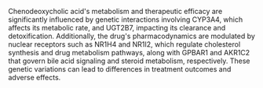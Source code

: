 Chenodeoxycholic acid's metabolism and therapeutic efficacy are significantly influenced by genetic interactions involving CYP3A4, which affects its metabolic rate, and UGT2B7, impacting its clearance and detoxification. Additionally, the drug's pharmacodynamics are modulated by nuclear receptors such as NR1H4 and NR1I2, which regulate cholesterol synthesis and drug metabolism pathways, along with GPBAR1 and AKR1C2 that govern bile acid signaling and steroid metabolism, respectively. These genetic variations can lead to differences in treatment outcomes and adverse effects.